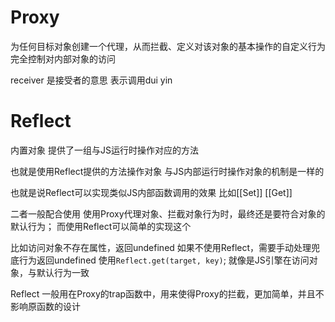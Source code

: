 
# Proxy
为任何目标对象创建一个代理，从而拦截、定义对该对象的基本操作的自定义行为
完全控制对内部对象的访问

receiver 是接受者的意思
表示调用dui yin

# Reflect
内置对象
提供了一组与JS运行时操作对应的方法

也就是使用Reflect提供的方法操作对象
与JS内部运行时操作对象的机制是一样的

也就是说Reflect可以实现类似JS内部函数调用的效果
比如[[Set]] [[Get]]



二者一般配合使用
使用Proxy代理对象、拦截对象行为时，最终还是要符合对象的默认行为；
而使用Reflect可以简单的实现这个

比如访问对象不存在属性，返回undefined
如果不使用Reflect，需要手动处理兜底行为返回undefined
使用`Reflect.get(target, key)`; 就像是JS引擎在访问对象，与默认行为一致


Reflect 一般用在Proxy的trap函数中，用来使得Proxy的拦截，更加简单，并且不影响原函数的设计